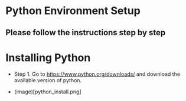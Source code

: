 # Python Environment Setup
## Please follow the instructions step by step

# **Installing Python**

- Step 1. Go to https://www.python.org/downloads/ and download the available version of python.

- (image)[python_install.png]
